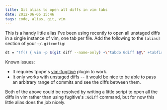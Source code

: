 ```yaml
---
title: Git alias to open all diffs in vim tabs
date: 2012-06-05 15:46
tags: code, alias, git, vim
---
```


This is a handy little alias I've been using recently to open all unstaged diffs
in a single instance of vim, one tab per file. Add the following to the
`[alias]` section of your `~/.gitconfig`:

``` bash
dt = "!f() { vim -p $(git diff --name-only) +\"tabdo Gdiff $@\" +tabfirst; }; f"
```

Known issues:

 * It requires tpope's [vim-fugitive][1] plugin to work.
 * It only works with unstaged diffs -- it would be nice to be able to pass an
   arbitrary range of commits and see the diffs between them.

Both of the above could be resolved by writing a little script to open all the
diffs in vim rather than using fugitive's `:Gdiff` command, but for now this
little alias does the job nicely.

[1]: https://github.com/tpope/vim-fugitive
